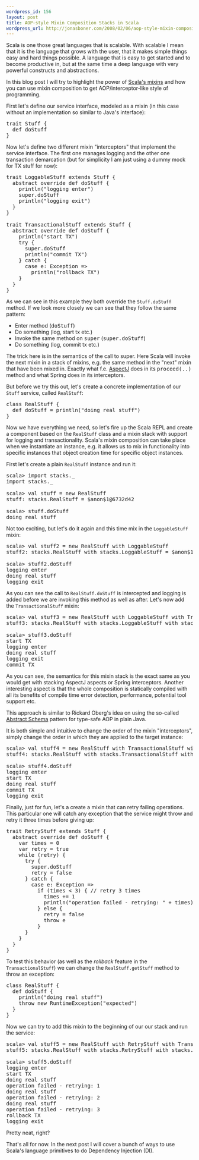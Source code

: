 ```yaml
--- 
wordpress_id: 156
layout: post
title: AOP-style Mixin Composition Stacks in Scala
wordpress_url: http://jonasboner.com/2008/02/06/aop-style-mixin-composition-stacks-in-scala/
---
```

Scala is one those great languages that is scalable. With scalable I mean that it is the language that grows with the user, that it makes simple things easy and hard things possible. A language that is easy to get started and to become productive in, but at the same time a deep language with very powerful constructs and abstractions. 

In this blog post I will try to highlight the power of <a href="http://www.scala-lang.org/intro/mixin.html">Scala's mixins</a> and how you can use mixin composition to get AOP/interceptor-like style of programming. 

First let's define our service interface, modeled as a mixin (in this case without an implementation so similar to Java's interface):

<pre>
trait Stuff {
  def doStuff
}
</pre>

Now let's define two different mixin "interceptors" that implement the service interface. The first one manages logging and the other one transaction demarcation (but for simplicity I am just using a dummy mock for TX stuff for now): 

<pre>
trait LoggableStuff extends Stuff {
  abstract override def doStuff {
    println("logging enter")
    super.doStuff
    println("logging exit")
  }
}

trait TransactionalStuff extends Stuff {
  abstract override def doStuff {
    println("start TX")
    try {
      super.doStuff
      println("commit TX")      
    } catch {
      case e: Exception => 
        println("rollback TX")   
    } 
  }
}
</pre>

As we can see in this example they both override the <code>Stuff.doStuff</code> method. If we look more closely we can see that they follow the same pattern:

<ul>
<li>Enter method (<tt>doStuff</tt>)</li>
<li>Do something (log, start tx etc.)</li>
<li>Invoke the same method on <tt>super</tt> (<tt>super.doStuff</tt>)</li>
<li>Do something (log, commit tx etc.)</li>
</ul>


The trick here is in the semantics of the call to super. Here Scala will invoke the next mixin in a stack of mixins, e.g. the same method in the "next" mixin that have been mixed in. Exactly what f.e. <a href="http://aspectj.org">AspectJ</a> does in its <tt>proceed(..)</tt> method and what Spring does in its interceptors. 

But before we try this out, let's create a concrete implementation of our <code>Stuff</code> service, called <code>RealStuff</code>:

<pre>
class RealStuff {
  def doStuff = println("doing real stuff")
}
</pre>

Now we have everything we need, so let's fire up the Scala REPL and create a component based on the <code>RealStuff</code> class and a mixin stack with support for logging and transactionality. Scala's mixin composition can take place when we instantiate an instance, e.g. it allows us to mix in functionality into specific instances that object creation time for specific object instances.

First let's create a plain <code>RealStuff</code> instance and run it:
<pre>
scala> import stacks._
import stacks._

scala> val stuff = new RealStuff 
stuff: stacks.RealStuff = $anon$1@6732d42

scala> stuff.doStuff
doing real stuff
</pre>

Not too exciting, but let's do it again and this time mix in the <code>LoggableStuff</code> mixin:

<pre>
scala> val stuff2 = new RealStuff with LoggableStuff 
stuff2: stacks.RealStuff with stacks.LoggableStuff = $anon$1@1082d45

scala> stuff2.doStuff
logging enter
doing real stuff
logging exit
</pre>

As you can see the call to <code>RealStuff.doStuff</code> is intercepted and logging is added before we are invoking this method as well as after. Let's now add the <code>TransactionalStuff</code> mixin:

<pre>
scala> val stuff3 = new RealStuff with LoggableStuff with TransactionalStuff
stuff3: stacks.RealStuff with stacks.LoggableStuff with stacks.TransactionalStuff = $anon$1@4512d65

scala> stuff3.doStuff
start TX
logging enter
doing real stuff
logging exit
commit TX
</pre>

As you can see, the semantics for this mixin stack is the exact same as you would get with stacking AspectJ aspects or Spring interceptors. Another interesting aspect is that the whole composition is statically compiled with all its benefits of compile time error detection, performance, potential tool support etc.

This approach is similar to Rickard Oberg's idea on using the so-called <a href="http://www.jroller.com/rickard/date/20031028">Abstract Schema</a> pattern for type-safe AOP in plain Java. 

It is both simple and intuitive to change the order of the mixin "interceptors", simply change the order in which they are applied to the target instance: 

<pre>
scala> val stuff4 = new RealStuff with TransactionalStuff with LoggableStuff
stuff4: stacks.RealStuff with stacks.TransactionalStuff with stacks.LoggableStuff = $anon$1@a20232

scala> stuff4.doStuff
logging enter
start TX
doing real stuff
commit TX
logging exit
</pre>

Finally, just for fun, let's a create a mixin that can retry failing operations. This particular one will catch any exception that the service might throw and retry it three times before giving up:

<pre>
trait RetryStuff extends Stuff {
  abstract override def doStuff {
    var times = 0
    var retry = true
    while (retry) {
      try {
        super.doStuff      
        retry = false
      } catch {
        case e: Exception => 
          if (times < 3) { // retry 3 times
            times += 1
            println("operation failed - retrying: " + times)
          } else {
            retry = false
            throw e 
          }
      }
    }
  }
}</pre>

To test this behavior (as well as the <em>rollback</em> feature in the <code>TransactionalStuff</code>) we can change the <code>RealStuff.getStuff</code> method to throw an exception: 

<pre>
class RealStuff {
  def doStuff {
    println("doing real stuff")
    throw new RuntimeException("expected")
  }
}
</pre>

Now we can try to add this mixin to the beginning of our our stack and run the service:

<pre>
scala> val stuff5 = new RealStuff with RetryStuff with TransactionalStuff  with LoggableStuff
stuff5: stacks.RealStuff with stacks.RetryStuff with stacks.LoggableStuff with stacks.TransactionalStuff = $anon$1@a927d45

scala> stuff5.doStuff
logging enter
start TX
doing real stuff
operation failed - retrying: 1
doing real stuff
operation failed - retrying: 2
doing real stuff
operation failed - retrying: 3
rollback TX
logging exit
</pre>

Pretty neat, right? 

That's all for now. In the next post I will cover a bunch of ways to use Scala's language primitives to do Dependency Injection (DI).
